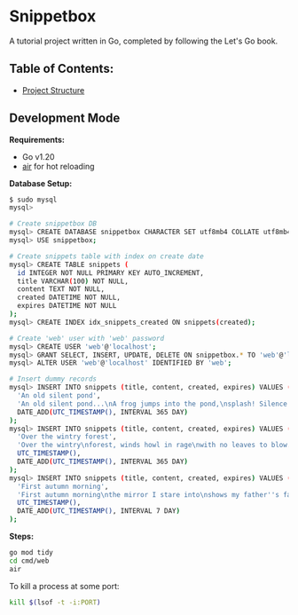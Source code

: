 # Snippetbox

A tutorial project written in Go, completed by following the Let's Go book.

## Table of Contents:

- [Project Structure](./docs/project-structure.md)

## Development Mode

**Requirements:**

- Go v1.20
- [air](https://github.com/cosmtrek/air) for hot reloading

**Database Setup:**

```bash
$ sudo mysql
mysql>

# Create snippetbox DB
mysql> CREATE DATABASE snippetbox CHARACTER SET utf8mb4 COLLATE utf8mb4_unicode_ci;
mysql> USE snippetbox;

# Create snippets table with index on create date
mysql> CREATE TABLE snippets (
  id INTEGER NOT NULL PRIMARY KEY AUTO_INCREMENT,
  title VARCHAR(100) NOT NULL,
  content TEXT NOT NULL,
  created DATETIME NOT NULL,
  expires DATETIME NOT NULL
);
mysql> CREATE INDEX idx_snippets_created ON snippets(created);

# Create 'web' user with 'web' password
mysql> CREATE USER 'web'@'localhost';
mysql> GRANT SELECT, INSERT, UPDATE, DELETE ON snippetbox.* TO 'web'@'localhost';
mysql> ALTER USER 'web'@'localhost' IDENTIFIED BY 'web';

# Insert dummy records
mysql> INSERT INTO snippets (title, content, created, expires) VALUES (
  'An old silent pond',
  'An old silent pond...\nA frog jumps into the pond,\nsplash! Silence again.\n\n- Matsuo Bashō', UTC_TIMESTAMP(),
  DATE_ADD(UTC_TIMESTAMP(), INTERVAL 365 DAY)
);
mysql> INSERT INTO snippets (title, content, created, expires) VALUES (
  'Over the wintry forest',
  'Over the wintry\nforest, winds howl in rage\nwith no leaves to blow.\n\n- Natsume Soseki',
  UTC_TIMESTAMP(),
  DATE_ADD(UTC_TIMESTAMP(), INTERVAL 365 DAY)
);
mysql> INSERT INTO snippets (title, content, created, expires) VALUES (
  'First autumn morning',
  'First autumn morning\nthe mirror I stare into\nshows my father''s face.\n\n- Murakami Kijo',
  UTC_TIMESTAMP(),
  DATE_ADD(UTC_TIMESTAMP(), INTERVAL 7 DAY)
);
```

**Steps:**

```bash
go mod tidy
cd cmd/web
air
```

To kill a process at some port:

```bash
kill $(lsof -t -i:PORT)
```

